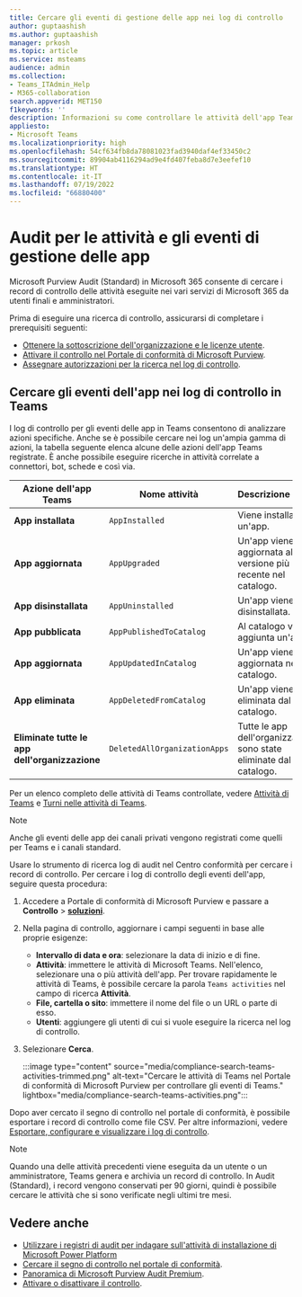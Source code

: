 ```yaml
---
title: Cercare gli eventi di gestione delle app nei log di controllo
author: guptaashish
ms.author: guptaashish
manager: prkosh
ms.topic: article
ms.service: msteams
audience: admin
ms.collection:
- Teams_ITAdmin_Help
- M365-collaboration
search.appverid: MET150
f1keywords: ''
description: Informazioni su come controllare le attività dell'app Teams di utenti e amministratori dell'organizzazione.
appliesto:
- Microsoft Teams
ms.localizationpriority: high
ms.openlocfilehash: 54cf634fb8da78081023fad3940daf4ef33450c2
ms.sourcegitcommit: 89904ab4116294ad9e4fd407feba8d7e3eefef10
ms.translationtype: HT
ms.contentlocale: it-IT
ms.lasthandoff: 07/19/2022
ms.locfileid: "66880400"
---
```

# <a name="audit-for-app-management-activities-and-events"></a>Audit per le attività e gli eventi di gestione delle app

Microsoft Purview Audit (Standard) in Microsoft 365 consente di cercare i record di controllo delle attività eseguite nei vari servizi di Microsoft 365 da utenti finali e amministratori.

Prima di eseguire una ricerca di controllo, assicurarsi di completare i prerequisiti seguenti:

* [Ottenere la sottoscrizione dell'organizzazione e le licenze utente](/microsoft-365/compliance/set-up-basic-audit).
* [Attivare il controllo nel Portale di conformità di Microsoft Purview](/microsoft-365/compliance/turn-audit-log-search-on-or-off).
* [Assegnare autorizzazioni per la ricerca nel log di controllo](/microsoft-365/compliance/set-up-basic-audit).

## <a name="search-the-audit-logs-for-app-events-in-teams"></a>Cercare gli eventi dell'app nei log di controllo in Teams

I log di controllo per gli eventi delle app in Teams consentono di analizzare azioni specifiche. Anche se è possibile cercare nei log un'ampia gamma di azioni, la tabella seguente elenca alcune delle azioni dell'app Teams registrate. È anche possibile eseguire ricerche in attività correlate a connettori, bot, schede e così via.

| Azione dell'app Teams                  | Nome attività                | Descrizione                                              |
|-----------------------------------|------------------------------|:---------------------------------------------------------|
| **App installata**                 | `AppInstalled`               | Viene installata un'app.                                     |
| **App aggiornata**                  | `AppUpgraded`                | Un'app viene aggiornata alla versione più recente nel catalogo. |
| **App disinstallata**               | `AppUninstalled`             | Un'app viene disinstallata.                                   |
| **App pubblicata**                 | `AppPublishedToCatalog`      | Al catalogo viene aggiunta un'app.                          |
| **App aggiornata**                   | `AppUpdatedInCatalog`        | Un'app viene aggiornata nel catalogo.                        |
| **App eliminata**                   | `AppDeletedFromCatalog`      | Un'app viene eliminata dal catalogo.                      |
| **Eliminate tutte le app dell'organizzazione** | `DeletedAllOrganizationApps` | Tutte le app dell'organizzazione sono state eliminate dal catalogo.          |

Per un elenco completo delle attività di Teams controllate, vedere [Attività di Teams](audit-log-events.md#teams-activities) e [Turni nelle attività di Teams](audit-log-events.md#shifts-in-teams-activities).

> [!NOTE]
> Anche gli eventi delle app dei canali privati vengono registrati come quelli per Teams e i canali standard.

Usare lo strumento di ricerca log di audit nel Centro conformità per cercare i record di controllo. Per cercare i log di controllo degli eventi dell'app, seguire questa procedura:

1. Accedere a Portale di conformità di Microsoft Purview e passare a **Controllo** > **[ soluzioni](https://compliance.microsoft.com/auditlogsearch)**.
1. Nella pagina di controllo, aggiornare i campi seguenti in base alle proprie esigenze:

   * **Intervallo di data e ora**: selezionare la data di inizio e di fine.
   * **Attività**: immettere le attività di Microsoft Teams. Nell'elenco, selezionare una o più attività dell'app. Per trovare rapidamente le attività di Teams, è possibile cercare la parola `Teams activities` nel campo di ricerca **Attività**.
   * **File, cartella o sito**: immettere il nome del file o un URL o parte di esso.
   * **Utenti**: aggiungere gli utenti di cui si vuole eseguire la ricerca nel log di controllo.

1. Selezionare **Cerca**.

   :::image type="content" source="media/compliance-search-teams-activities-trimmed.png" alt-text="Cercare le attività di Teams nel Portale di conformità di Microsoft Purview per controllare gli eventi di Teams." lightbox="media/compliance-search-teams-activities.png":::

Dopo aver cercato il segno di controllo nel portale di conformità, è possibile esportare i record di controllo come file CSV. Per altre informazioni, vedere [Esportare, configurare e visualizzare i log di controllo](/microsoft-365/compliance/export-view-audit-log-records).

> [!NOTE]
> Quando una delle attività precedenti viene eseguita da un utente o un amministratore, Teams genera e archivia un record di controllo. In Audit (Standard), i record vengono conservati per 90 giorni, quindi è possibile cercare le attività che si sono verificate negli ultimi tre mesi.

## <a name="see-also"></a>Vedere anche

* [Utilizzare i registri di audit per indagare sull'attività di installazione di Microsoft Power Platform](manage-power-platform-apps.md#use-audit-logs-to-investigate-microsoft-power-platform-installation-activity)
* [Cercare il segno di controllo nel portale di conformità](/microsoft-365/compliance/search-the-audit-log-in-security-and-compliance).
* [Panoramica di Microsoft Purview Audit Premium](/microsoft-365/compliance/advanced-audit).
* [Attivare o disattivare il controllo](/microsoft-365/compliance/turn-audit-log-search-on-or-off).
